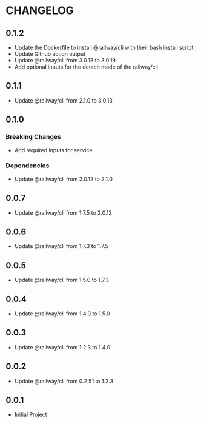 # CHANGELOG

## 0.1.2

* Update the Dockerfile to install @railway/cli with their bash install script.
* Update Github action output
* Update @railway/cli from 3.0.13 to 3.0.19
* Add optional inputs for the detach mode of the railway/cli

## 0.1.1

* Update @railway/cli from 2.1.0 to 3.0.13

## 0.1.0

### Breaking Changes

* Add required inputs for service

### Dependencies

* Update @railway/cli from 2.0.12 to 2.1.0

## 0.0.7

* Update @railway/cli from 1.7.5 to 2.0.12

## 0.0.6

* Update @railway/cli from 1.7.3 to 1.7.5

## 0.0.5

* Update @railway/cli from 1.5.0 to 1.7.3

## 0.0.4

* Update @railway/cli from 1.4.0 to 1.5.0

## 0.0.3

* Update @railway/cli from 1.2.3 to 1.4.0

## 0.0.2

* Update @railway/cli from 0.2.51 to 1.2.3

## 0.0.1

* Initial Project
